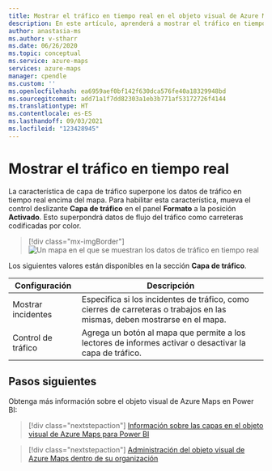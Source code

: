 ```yaml
---
title: Mostrar el tráfico en tiempo real en el objeto visual de Azure Maps en Power BI | Microsoft Azure Maps
description: En este artículo, aprenderá a mostrar el tráfico en tiempo real en el objeto visual de Microsoft Azure Maps para Power BI.
author: anastasia-ms
ms.author: v-stharr
ms.date: 06/26/2020
ms.topic: conceptual
ms.service: azure-maps
services: azure-maps
manager: cpendle
ms.custom: ''
ms.openlocfilehash: ea6959aef0bf142f630dca576fe40a18329948bd
ms.sourcegitcommit: add71a1f7dd82303a1eb3b771af53172726f4144
ms.translationtype: HT
ms.contentlocale: es-ES
ms.lasthandoff: 09/03/2021
ms.locfileid: "123428945"
---
```

# <a name="show-real-time-traffic"></a>Mostrar el tráfico en tiempo real

La característica de capa de tráfico superpone los datos de tráfico en tiempo real encima del mapa. Para habilitar esta característica, mueva el control deslizante **Capa de tráfico** en el panel **Formato** a la posición **Activado**. Esto superpondrá datos de flujo del tráfico como carreteras codificadas por color.

> [!div class="mx-imgBorder"]
> ![Un mapa en el que se muestran los datos de tráfico en tiempo real](media/power-bi-visual/traffic-layer.png)

Los siguientes valores están disponibles en la sección **Capa de tráfico**.

| Configuración         | Descripción    |
|-----------------|----------------|
| Mostrar incidentes  | Especifica si los incidentes de tráfico, como cierres de carreteras o trabajos en las mismas, deben mostrarse en el mapa. |
| Control de tráfico | Agrega un botón al mapa que permite a los lectores de informes activar o desactivar la capa de tráfico.  |

## <a name="next-steps"></a>Pasos siguientes

Obtenga más información sobre el objeto visual de Azure Maps en Power BI:

> [!div class="nextstepaction"]
> [Información sobre las capas en el objeto visual de Azure Maps para Power BI](power-bi-visual-understanding-layers.md)

> [!div class="nextstepaction"]
> [Administración del objeto visual de Azure Maps dentro de su organización](power-bi-visual-manage-access.md)
